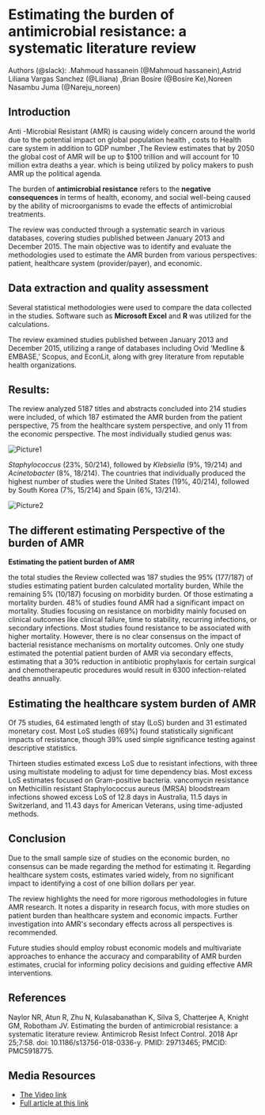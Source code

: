 #  **Estimating the burden of antimicrobial resistance: a systematic literature review**
Authors (@slack): .Mahmoud hassanein (@Mahmoud hassanein),Astrid Liliana Vargas Sanchez (@Liliana) ,Brian Bosire (@Bosire Ke),Noreen Nasambu Juma (@Nareju_noreen)

## **Introduction**

Anti \-Microbial Resistant (AMR) is causing widely concern around the world due to the potential impact on global population health , costs to Health care system in addition to GDP number ,The Review estimates that by 2050 the global cost of AMR will be up to $100 trillion and will account for 10 million extra deaths a year. which is being utilized by policy makers to push AMR up the political agenda.

The burden of **antimicrobial resistance** refers to the **negative consequences** in terms of health, economy, and social well-being caused by the ability of microorganisms to evade the effects of antimicrobial treatments.

The review was conducted through a systematic search in various databases, covering studies published between January 2013 and December 2015\. The main objective was to identify and evaluate the methodologies used to estimate the AMR burden from various perspectives: patient, healthcare system (provider/payer), and economic.

## **Data extraction and quality assessment**

Several statistical methodologies were used to compare the data collected in the studies. Software such as **Microsoft Excel** and **R** was utilized for the calculations.

The review examined studies published between January 2013 and December 2015, utilizing a range of databases including Ovid ‘Medline & EMBASE,’ Scopus, and EconLit, along with grey literature from reputable health organizations.

## **Results:**

The review analyzed 5187 titles and abstracts concluded into 214 studies were included, of which 187 estimated the AMR burden from the patient perspective, 75 from the healthcare system perspective, and only 11 from the economic perspective. The most individually studied genus was:

![Picture1](https://github.com/user-attachments/assets/79962625-b8a0-45b8-abc8-d7623758307a)


*Staphylococcus* (23%, 50/214), followed by *Klebsiella* (9%, 19/214) and *Acinetobacter* (8%, 18/214). The countries that individually produced the highest number of studies were the United States (19%, 40/214), followed by South Korea (7%, 15/214) and Spain (6%, 13/214).

![Picture2](https://github.com/user-attachments/assets/7d0c3fcd-82b1-4034-a7ee-8316bcba4731)



## **The different estimating Perspective of the burden of AMR**

**Estimating the patient burden of AMR**

the total studies the Review collected was 187 studies the 95% (177/187) of studies estimating patient burden calculated mortality burden, While the remaining 5% (10/187) focusing on morbidity burden. Of those estimating a mortality burden. 48% of studies found AMR had a significant impact on mortality. Studies focusing on resistance on morbidity mainly focused on clinical outcomes like clinical failure, time to stability, recurring infections, or secondary infections. Most studies found resistance to be associated with higher mortality. However, there is no clear consensus on the impact of bacterial resistance mechanisms on mortality outcomes. Only one study estimated the potential patient burden of AMR via secondary effects, estimating that a 30% reduction in antibiotic prophylaxis for certain surgical and chemotherapeutic procedures would result in 6300 infection-related deaths annually.

## **Estimating the healthcare system burden of AMR**

Of 75 studies, 64 estimated length of stay (LoS) burden and 31 estimated monetary cost. Most LoS studies (69%) found statistically significant impacts of resistance, though 39% used simple significance testing against descriptive statistics.

Thirteen studies estimated excess LoS due to resistant infections, with three using multistate modeling to adjust for time dependency bias. Most excess LoS estimates focused on Gram-positive bacteria. vancomycin resistance on Methicillin resistant Staphylococcus aureus (MRSA) bloodstream infections showed excess LoS of 12.8 days in Australia, 11.5 days in Switzerland, and 11.43 days for American Veterans, using time-adjusted methods.

## Conclusion

Due to the small sample size of studies on the economic burden, no consensus can be made regarding the method for estimating it. Regarding healthcare system costs, estimates varied widely, from no significant impact to identifying a cost of one billion dollars per year.

The review highlights the need for more rigorous methodologies in future AMR research. It notes a disparity in research focus, with more studies on patient burden than healthcare system and economic impacts. Further investigation into AMR's secondary effects across all perspectives is recommended.

Future studies should employ robust economic models and multivariate approaches to enhance the accuracy and comparability of AMR burden estimates, crucial for informing policy decisions and guiding effective AMR interventions.

## References

Naylor NR, Atun R, Zhu N, Kulasabanathan K, Silva S, Chatterjee A, Knight GM, Robotham JV. Estimating the burden of antimicrobial resistance: a systematic literature review. Antimicrob Resist Infect Control. 2018 Apr 25;7:58. doi: 10.1186/s13756-018-0336-y. PMID: 29713465; PMCID: PMC5918775.

## Media Resources 

- [The Video link](https://www.linkedin.com/posts/astrid-liliana-vargas-a4939a148_hello-everyone-we-are-excited-to-share-with-activity-7237824046367748097-j6F5?utm_source=share&utm_medium=member_desktop)
- [Full article at this link](https://www.ncbi.nlm.nih.gov/pmc/articles/PMC5918775/)
